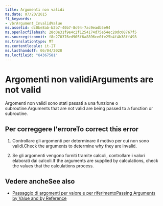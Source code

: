 ```yaml
---
title: Argomenti non validi
ms.date: 07/20/2015
f1_keywords:
- vbrArgument_InvalidValue
ms.assetid: dc0be8ab-b2b7-40b7-8c94-7ac9eadb5e94
ms.openlocfilehash: 28c0e31f9e4c2f1254174d75e54ec20dc08767f5
ms.sourcegitcommit: f8c270376ed905f6a8896ce0fe25b4f4b38ff498
ms.translationtype: MT
ms.contentlocale: it-IT
ms.lasthandoff: 06/04/2020
ms.locfileid: "84367581"
---
```

# <a name="arguments-are-not-valid"></a><span data-ttu-id="ad5d1-102">Argomenti non validi</span><span class="sxs-lookup"><span data-stu-id="ad5d1-102">Arguments are not valid</span></span>
<span data-ttu-id="ad5d1-103">Argomenti non validi sono stati passati a una funzione o subroutine.</span><span class="sxs-lookup"><span data-stu-id="ad5d1-103">Arguments that are not valid are being passed to a function or subroutine.</span></span>  
  
## <a name="to-correct-this-error"></a><span data-ttu-id="ad5d1-104">Per correggere l'errore</span><span class="sxs-lookup"><span data-stu-id="ad5d1-104">To correct this error</span></span>  
  
1. <span data-ttu-id="ad5d1-105">Controllare gli argomenti per determinare il motivo per cui non sono validi.</span><span class="sxs-lookup"><span data-stu-id="ad5d1-105">Check the arguments to determine why they are invalid.</span></span>  
  
2. <span data-ttu-id="ad5d1-106">Se gli argomenti vengono forniti tramite calcoli, controllare i valori elaborati dai calcoli.</span><span class="sxs-lookup"><span data-stu-id="ad5d1-106">If the arguments are supplied by calculations, check the values that the calculations process.</span></span>  
  
## <a name="see-also"></a><span data-ttu-id="ad5d1-107">Vedere anche</span><span class="sxs-lookup"><span data-stu-id="ad5d1-107">See also</span></span>

- [<span data-ttu-id="ad5d1-108">Passaggio di argomenti per valore e per riferimento</span><span class="sxs-lookup"><span data-stu-id="ad5d1-108">Passing Arguments by Value and by Reference</span></span>](../programming-guide/language-features/procedures/passing-arguments-by-value-and-by-reference.md)
